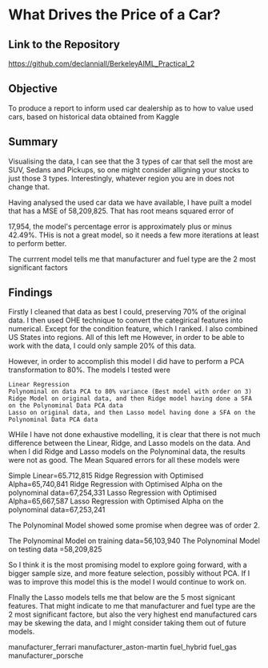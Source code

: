 # What Drives the Price of a Car?
## Link to the Repository
https://github.com/declanniall/BerkeleyAIML_Practical_2

## Objective
To produce a report to inform used car dealership as to how to value used cars, based on historical data obtained from Kaggle

## Summary
Visualising the data, I can see that the 3 types of car that sell the most are SUV, Sedans and Pickups, so one might consider alligning your stocks to just those 3 types. Interestingly, whatever region you are in does not change that.

Having analysed the used car data we have available, I have puilt a model that has a MSE of 58,209,825. That has root means squared error of

17,954, the model's percentage error is approximately plus or minus 42.49%. THis is not a great model, so it needs a few more iterations at least to perform better.

The currrent model tells me that manufacturer and fuel type are the 2 most significant factors

## Findings
Firstly I cleaned that data as best I could, preserving 70% of the original data. I then used OHE technique to convert the categirical features into numerical. Except for the condition feature, which I ranked. I also combined US States into regions. All of this left me However, in order to be able to work with the data, I could only sample 20% of this data.

However, in order to accomplish this model I did have to perform a PCA transformation to 80%. The models I tested were

    Linear Regression
    Polynominal on data PCA to 80% variance (Best model with order on 3)
    Ridge Model on original data, and then Ridge model having done a SFA on the Polynominal Data PCA data
    Lasso on original data, and then Lasso model having done a SFA on the Polynominal Data PCA data

WHile I have not done exhaustive modelling, it is clear that there is not much difference between the Linear, Ridge, and Lasso models on the data. And when I did Ridge and Lasso models on the Polynominal data, the results were not as good. The Mean Squared errors for all these models were

Simple Linear=65.712,815 Ridge Regression with Optimised Alpha=65,740,841 Ridge Regression with Optimised Alpha on the polynominal data=67,254,331 Lasso Regression with Optimised Alpha=65,667,587 Lasso Regression with Optimised Alpha on the polynominal data=67,253,241

The Polynominal Model showed some promise when degree was of order 2.

The Polynominal Model on training data=56,103,940 The Polynominal Model on testing data =58,209,825

So I think it is the most promising model to explore going forward, with a bigger sample size, and more feature selection, possibly without PCA. If I was to improve this model this is the model I would continue to work on.

FInally the Lasso models tells me that below are the 5 most signicant features. That might indicate to me that manufacturer and fuel type are the 2 most significant factore, but also the very highest end manufactured cars may be skewing the data, and I might consider taking them out of future models.

manufacturer_ferrari 
manufacturer_aston-martin
fuel_hybrid
fuel_gas
manufacturer_porsche 
